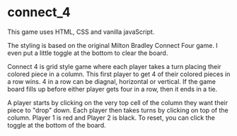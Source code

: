 # connect_4
This game uses HTML, CSS and vanilla javaScript.

The styling is based on the original Milton Bradley Connect Four game.
I even put a little toggle at the bottom to clear the board.

Connect 4 is grid style game where each player takes a turn placing their colored
piece in a column.  This first player to get 4 of their colored pieces in a row wins.
4 in a row can be diagnal, horizontal or vertical.  If the game board fills up before 
either player gets four in a row, then it ends in a tie.

A player starts by clicking on the very top cell of the column they want their
piece to "drop" down.  Each player then takes turns by clicking on top of the column.
Player 1 is red and Player 2 is black.  To reset, you can click the toggle at the 
bottom of the board.
